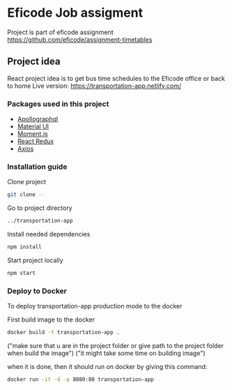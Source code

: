 # Eficode Job assigment
Project is part of eficode assignment https://github.com/eficode/assignment-timetables

## Project idea
React project idea is to get bus time schedules to the Eficode office or back to home
Live version: https://transportation-app.netlify.com/

### Packages used in this project
- [Apollographql](https://www.apollographql.com/docs/)
- [Material UI](https://material-ui.com/)
- [Moment.js](https://momentjs.com/)
- [React Redux](https://react-redux.js.org/)
- [Axios](https://github.com/axios/axios)


### Installation guide
Clone project
```bash
git clone --
```
Go to project directory
```bash
../transportation-app
```
Install needed dependencies
```bash
npm install
```
Start project locally
```bash
npm start
```

### Deploy to Docker
To deploy transportation-app production mode to the docker

First build image to the docker
```bash
docker build -t transportation-app .
```
("make sure that u are in the project folder or give path to the project folder when build the image")
("it might take some time on building image")

when it is done, then it should run on docker by giving this 
command:
```bash
docker run -it -d -p 8080:80 transportation-app
```


